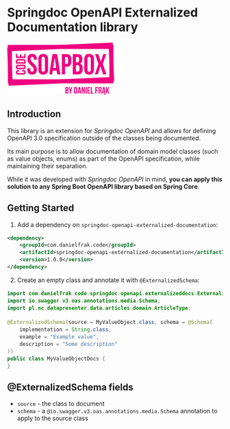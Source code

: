 # Springdoc OpenAPI Externalized Documentation library

![Code Soapbox logo](readme-images/logo.png)

## Introduction

This library is an extension for *Springdoc OpenAPI* and allows for defining OpenAPI 3.0 specification outside of the
classes being documented.
 
Its main purpose is to allow documentation of domain model classes (such as value objects, enums) as part of the
OpenAPI specification, while maintaining their separation.

While it was developed with *Springdoc OpenAPI* in mind, **you can apply this solution to any
Spring Boot OpenAPI library based on Spring Core**.

## Getting Started

1. Add a dependency on `springdoc-openapi-externalized-documentation`:

```xml
<dependency>
    <groupId>com.danielfrak.code</groupId>
    <artifactId>springdoc-openapi-externalized-documentation</artifactId>
    <version>1.0.0</version>
</dependency>
```

2. Create an empty class and annotate it with `@ExternalizedSchema`:

```java
import com.danielfrak.code.springdoc.openapi.externalizeddocs.ExternalizedSchema;
import io.swagger.v3.oas.annotations.media.Schema;
import pl.nc.datapresenter.data.articles.domain.ArticleType;

@ExternalizedSchema(source = MyValueObject.class, schema = @Schema(
    implementation = String.class,
    example = "Example value",
    description = "Some description"
))
public class MyValueObjectDocs {
}
```

## @ExternalizedSchema fields

* `source` - the class to document
* `schema` - a `@io.swagger.v3.oas.annotations.media.Schema` annotation to apply to the source class